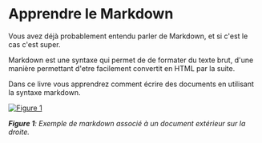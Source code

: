Apprendre le Markdown
========

Vous avez déjà probablement entendu parler de Markdown, et si c'est le cas c'est super.

Markdown est une syntaxe qui permet de de formater du texte brut, d'une manière permettant d'etre facilement convertit en HTML par la suite.

Dans ce livre vous apprendrez comment écrire des documents en utilisant la syntaxe markdown.

[![Figure 1](./assets/preview.png)](./assets/preview.png)

_**Figure 1**: Exemple de markdown associé à un document extérieur sur la droite._

